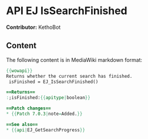 # API EJ IsSearchFinished

**Contributor:** KethoBot

## Content

The following content is in MediaWiki markdown format:

```mediawiki
{{wowapi}}
Returns whether the current search has finished.
 isFinished = EJ_IsSearchFinished()

==Returns==
:;isFinished:{{apitype|boolean}}

==Patch changes==
* {{Patch 7.0.3|note=Added.}}

==See also==
* {{api|EJ_GetSearchProgress}}
```